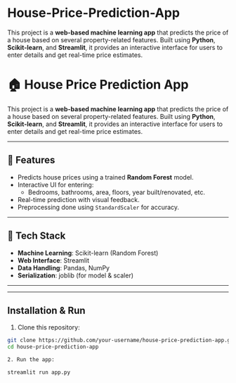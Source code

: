 # House-Price-Prediction-App
This project is a **web-based machine learning app** that predicts the price of a house based on several property-related features. Built using **Python**, **Scikit-learn**, and **Streamlit**, it provides an interactive interface for users to enter details and get real-time price estimates.
# 🏠 House Price Prediction App

This project is a **web-based machine learning app** that predicts the price of a house based on several property-related features. Built using **Python**, **Scikit-learn**, and **Streamlit**, it provides an interactive interface for users to enter details and get real-time price estimates.

---

## 🚀 Features

- Predicts house prices using a trained **Random Forest** model.
- Interactive UI for entering:
  - Bedrooms, bathrooms, area, floors, year built/renovated, etc.
- Real-time prediction with visual feedback.
- Preprocessing done using `StandardScaler` for accuracy.

---

## 🧠 Tech Stack

- **Machine Learning**: Scikit-learn (Random Forest)
- **Web Interface**: Streamlit
- **Data Handling**: Pandas, NumPy
- **Serialization**: joblib (for model & scaler)

---

---

## Installation & Run

1. Clone this repository:

```bash
git clone https://github.com/your-username/house-price-prediction-app.git
cd house-price-prediction-app

2. Run the app:

streamlit run app.py
